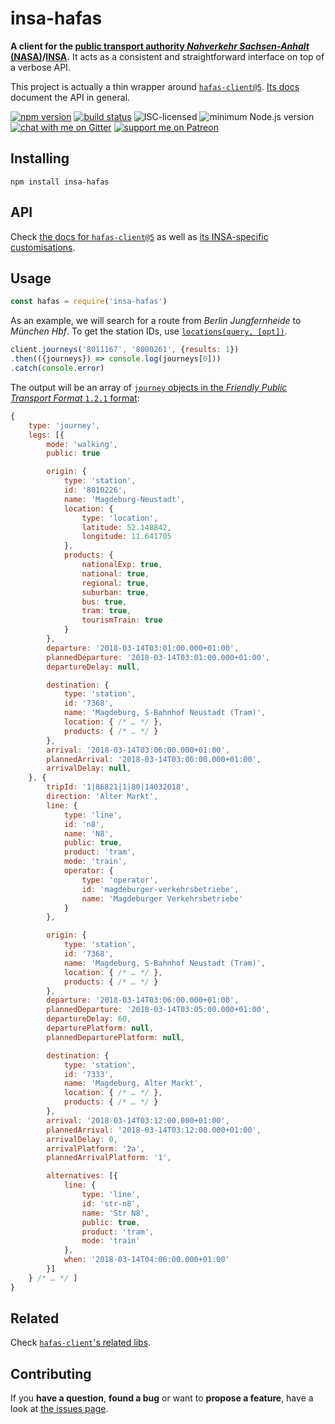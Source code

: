# insa-hafas

**A client for the [public transport authority *Nahverkehr Sachsen-Anhalt* (NASA)](https://de.wikipedia.org/wiki/Nahverkehrsservice_Sachsen-Anhalt)/[INSA](https://insa.de).** It acts as a consistent and straightforward interface on top of a verbose API.

This project is actually a thin wrapper around [`hafas-client@5`](https://github.com/public-transport/hafas-client/tree/5#hafas-client). [Its docs](https://github.com/public-transport/hafas-client/tree/5/docs) document the API in general.

[![npm version](https://img.shields.io/npm/v/insa-hafas.svg)](https://www.npmjs.com/package/insa-hafas)
[![build status](https://api.travis-ci.org/derhuerst/insa-hafas.svg?branch=master)](https://travis-ci.org/derhuerst/insa-hafas)
![ISC-licensed](https://img.shields.io/github/license/derhuerst/insa-hafas.svg)
![minimum Node.js version](https://img.shields.io/node/v/insa-hafas.svg)
[![chat with me on Gitter](https://img.shields.io/badge/chat%20with%20me-on%20gitter-512e92.svg)](https://gitter.im/derhuerst)
[![support me on Patreon](https://img.shields.io/badge/support%20me-on%20patreon-fa7664.svg)](https://patreon.com/derhuerst)


## Installing

```shell
npm install insa-hafas
```


## API

Check [the docs for `hafas-client@5`](https://github.com/public-transport/hafas-client/tree/5/docs) as well as [its INSA-specific customisations](https://github.com/public-transport/hafas-client/blob/5/p/insa/readme.md).


## Usage

```javascript
const hafas = require('insa-hafas')
```

As an example, we will search for a route from *Berlin Jungfernheide* to *München Hbf*. To get the station IDs, use [`locations(query, [opt])`](https://github.com/public-transport/hafas-client/blob/master/docs/locations.md).

```javascript
client.journeys('8011167', '8000261', {results: 1})
.then(({journeys}) => console.log(journeys[0]))
.catch(console.error)
```

The output will be an array of [`journey` objects in the *Friendly Public Transport Format* `1.2.1` format](https://github.com/public-transport/friendly-public-transport-format/tree/1.2.1/spec#journey):

```javascript
{
	type: 'journey',
	legs: [{
		mode: 'walking',
		public: true

		origin: {
			type: 'station',
			id: '8010226',
			name: 'Magdeburg-Neustadt',
			location: {
				type: 'location',
				latitude: 52.148842,
				longitude: 11.641705
			},
			products: {
				nationalExp: true,
				national: true,
				regional: true,
				suburban: true,
				bus: true,
				tram: true,
				tourismTrain: true
			}
		},
		departure: '2018-03-14T03:01:00.000+01:00',
		plannedDeparture: '2018-03-14T03:01:00.000+01:00',
		departureDelay: null,

		destination: {
			type: 'station',
			id: '7368',
			name: 'Magdeburg, S-Bahnhof Neustadt (Tram)',
			location: { /* … */ },
			products: { /* … */ }
		},
		arrival: '2018-03-14T03:06:00.000+01:00',
		plannedArrival: '2018-03-14T03:06:00.000+01:00',
		arrivalDelay: null,
	}, {
		tripId: '1|86821|1|80|14032018',
		direction: 'Alter Markt',
		line: {
			type: 'line',
			id: 'n8',
			name: 'N8',
			public: true,
			product: 'tram',
			mode: 'train',
			operator: {
				type: 'operator',
				id: 'magdeburger-verkehrsbetriebe',
				name: 'Magdeburger Verkehrsbetriebe'
			}
		},

		origin: {
			type: 'station',
			id: '7368',
			name: 'Magdeburg, S-Bahnhof Neustadt (Tram)',
			location: { /* … */ },
			products: { /* … */ }
		},
		departure: '2018-03-14T03:06:00.000+01:00',
		plannedDeparture: '2018-03-14T03:05:00.000+01:00',
		departureDelay: 60,
		departurePlatform: null,
		plannedDeparturePlatform: null,

		destination: {
			type: 'station',
			id: '7333',
			name: 'Magdeburg, Alter Markt',
			location: { /* … */ },
			products: { /* … */ }
		},
		arrival: '2018-03-14T03:12:00.000+01:00',
		plannedArrival: '2018-03-14T03:12:00.000+01:00',
		arrivalDelay: 0,
		arrivalPlatform: '2a',
		plannedArrivalPlatform: '1',

		alternatives: [{
			line: {
				type: 'line',
				id: 'str-n8',
				name: 'Str N8',
				public: true,
				product: 'tram',
				mode: 'train'
			},
			when: '2018-03-14T04:06:00.000+01:00'
		}]
	} /* … */ ]
}
```


## Related

Check [`hafas-client`'s related libs](https://github.com/public-transport/hafas-client/blob/master/readme.md#related).


## Contributing

If you **have a question**, **found a bug** or want to **propose a feature**, have a look at [the issues page](https://github.com/derhuerst/insa-hafas/issues).

